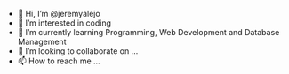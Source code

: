 - 👋 Hi, I’m @jeremyalejo
- 👀 I’m interested in coding
- 🌱 I’m currently learning Programming, Web Development and Database Management
- 💞️ I’m looking to collaborate on ...
- 📫 How to reach me ...

<!---
jeremyalejo/jeremyalejo is a ✨ special ✨ repository because its `README.md` (this file) appears on your GitHub profile.
You can click the Preview link to take a look at your changes.
--->
